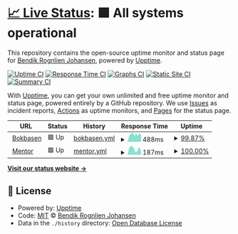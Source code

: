 # [📈 Live Status](https://rognlien.github.io/upptime): <!--live status--> **🟩 All systems operational**

This repository contains the open-source uptime monitor and status page for [Bendik Rognlien Johansen](https://rognlien.github.io/upptime), powered by [Upptime](https://github.com/upptime/upptime).

[![Uptime CI](https://github.com/rognlien/upptime/workflows/Uptime%20CI/badge.svg)](https://github.com/rognlien/upptime/actions?query=workflow%3A%22Uptime+CI%22)
[![Response Time CI](https://github.com/rognlien/upptime/workflows/Response%20Time%20CI/badge.svg)](https://github.com/rognlien/upptime/actions?query=workflow%3A%22Response+Time+CI%22)
[![Graphs CI](https://github.com/rognlien/upptime/workflows/Graphs%20CI/badge.svg)](https://github.com/rognlien/upptime/actions?query=workflow%3A%22Graphs+CI%22)
[![Static Site CI](https://github.com/rognlien/upptime/workflows/Static%20Site%20CI/badge.svg)](https://github.com/rognlien/upptime/actions?query=workflow%3A%22Static+Site+CI%22)
[![Summary CI](https://github.com/rognlien/upptime/workflows/Summary%20CI/badge.svg)](https://github.com/rognlien/upptime/actions?query=workflow%3A%22Summary+CI%22)

With [Upptime](https://upptime.js.org), you can get your own unlimited and free uptime monitor and status page, powered entirely by a GitHub repository. We use [Issues](https://github.com/rognlien/upptime/issues) as incident reports, [Actions](https://github.com/rognlien/upptime/actions) as uptime monitors, and [Pages](https://rognlien.github.io/upptime) for the status page.

<!--start: status pages-->
<!-- This summary is generated by Upptime (https://github.com/upptime/upptime) -->
<!-- Do not edit this manually, your changes will be overwritten -->
<!-- prettier-ignore -->
| URL | Status | History | Response Time | Uptime |
| --- | ------ | ------- | ------------- | ------ |
| <img alt="" src="https://icons.duckduckgo.com/ip3/www.bokbasen.no.ico" height="13"> [Bokbasen](https://www.bokbasen.no) | 🟩 Up | [bokbasen.yml](https://github.com/rognlien/upptime/commits/HEAD/history/bokbasen.yml) | <details><summary><img alt="Response time graph" src="./graphs/bokbasen/response-time-week.png" height="20"> 488ms</summary><br><a href="https://rognlien.github.io/upptime/history/bokbasen"><img alt="Response time 457" src="https://img.shields.io/endpoint?url=https%3A%2F%2Fraw.githubusercontent.com%2Frognlien%2Fupptime%2FHEAD%2Fapi%2Fbokbasen%2Fresponse-time.json"></a><br><a href="https://rognlien.github.io/upptime/history/bokbasen"><img alt="24-hour response time 470" src="https://img.shields.io/endpoint?url=https%3A%2F%2Fraw.githubusercontent.com%2Frognlien%2Fupptime%2FHEAD%2Fapi%2Fbokbasen%2Fresponse-time-day.json"></a><br><a href="https://rognlien.github.io/upptime/history/bokbasen"><img alt="7-day response time 488" src="https://img.shields.io/endpoint?url=https%3A%2F%2Fraw.githubusercontent.com%2Frognlien%2Fupptime%2FHEAD%2Fapi%2Fbokbasen%2Fresponse-time-week.json"></a><br><a href="https://rognlien.github.io/upptime/history/bokbasen"><img alt="30-day response time 607" src="https://img.shields.io/endpoint?url=https%3A%2F%2Fraw.githubusercontent.com%2Frognlien%2Fupptime%2FHEAD%2Fapi%2Fbokbasen%2Fresponse-time-month.json"></a><br><a href="https://rognlien.github.io/upptime/history/bokbasen"><img alt="1-year response time 457" src="https://img.shields.io/endpoint?url=https%3A%2F%2Fraw.githubusercontent.com%2Frognlien%2Fupptime%2FHEAD%2Fapi%2Fbokbasen%2Fresponse-time-year.json"></a></details> | <details><summary><a href="https://rognlien.github.io/upptime/history/bokbasen">99.87%</a></summary><a href="https://rognlien.github.io/upptime/history/bokbasen"><img alt="All-time uptime 99.99%" src="https://img.shields.io/endpoint?url=https%3A%2F%2Fraw.githubusercontent.com%2Frognlien%2Fupptime%2FHEAD%2Fapi%2Fbokbasen%2Fuptime.json"></a><br><a href="https://rognlien.github.io/upptime/history/bokbasen"><img alt="24-hour uptime 100.00%" src="https://img.shields.io/endpoint?url=https%3A%2F%2Fraw.githubusercontent.com%2Frognlien%2Fupptime%2FHEAD%2Fapi%2Fbokbasen%2Fuptime-day.json"></a><br><a href="https://rognlien.github.io/upptime/history/bokbasen"><img alt="7-day uptime 99.87%" src="https://img.shields.io/endpoint?url=https%3A%2F%2Fraw.githubusercontent.com%2Frognlien%2Fupptime%2FHEAD%2Fapi%2Fbokbasen%2Fuptime-week.json"></a><br><a href="https://rognlien.github.io/upptime/history/bokbasen"><img alt="30-day uptime 99.97%" src="https://img.shields.io/endpoint?url=https%3A%2F%2Fraw.githubusercontent.com%2Frognlien%2Fupptime%2FHEAD%2Fapi%2Fbokbasen%2Fuptime-month.json"></a><br><a href="https://rognlien.github.io/upptime/history/bokbasen"><img alt="1-year uptime 99.99%" src="https://img.shields.io/endpoint?url=https%3A%2F%2Fraw.githubusercontent.com%2Frognlien%2Fupptime%2FHEAD%2Fapi%2Fbokbasen%2Fuptime-year.json"></a></details>
| <img alt="" src="https://icons.duckduckgo.com/ip3/app.bokbasen.io.ico" height="13"> [Mentor](https://app.bokbasen.io) | 🟩 Up | [mentor.yml](https://github.com/rognlien/upptime/commits/HEAD/history/mentor.yml) | <details><summary><img alt="Response time graph" src="./graphs/mentor/response-time-week.png" height="20"> 187ms</summary><br><a href="https://rognlien.github.io/upptime/history/mentor"><img alt="Response time 190" src="https://img.shields.io/endpoint?url=https%3A%2F%2Fraw.githubusercontent.com%2Frognlien%2Fupptime%2FHEAD%2Fapi%2Fmentor%2Fresponse-time.json"></a><br><a href="https://rognlien.github.io/upptime/history/mentor"><img alt="24-hour response time 84" src="https://img.shields.io/endpoint?url=https%3A%2F%2Fraw.githubusercontent.com%2Frognlien%2Fupptime%2FHEAD%2Fapi%2Fmentor%2Fresponse-time-day.json"></a><br><a href="https://rognlien.github.io/upptime/history/mentor"><img alt="7-day response time 187" src="https://img.shields.io/endpoint?url=https%3A%2F%2Fraw.githubusercontent.com%2Frognlien%2Fupptime%2FHEAD%2Fapi%2Fmentor%2Fresponse-time-week.json"></a><br><a href="https://rognlien.github.io/upptime/history/mentor"><img alt="30-day response time 196" src="https://img.shields.io/endpoint?url=https%3A%2F%2Fraw.githubusercontent.com%2Frognlien%2Fupptime%2FHEAD%2Fapi%2Fmentor%2Fresponse-time-month.json"></a><br><a href="https://rognlien.github.io/upptime/history/mentor"><img alt="1-year response time 190" src="https://img.shields.io/endpoint?url=https%3A%2F%2Fraw.githubusercontent.com%2Frognlien%2Fupptime%2FHEAD%2Fapi%2Fmentor%2Fresponse-time-year.json"></a></details> | <details><summary><a href="https://rognlien.github.io/upptime/history/mentor">100.00%</a></summary><a href="https://rognlien.github.io/upptime/history/mentor"><img alt="All-time uptime 100.00%" src="https://img.shields.io/endpoint?url=https%3A%2F%2Fraw.githubusercontent.com%2Frognlien%2Fupptime%2FHEAD%2Fapi%2Fmentor%2Fuptime.json"></a><br><a href="https://rognlien.github.io/upptime/history/mentor"><img alt="24-hour uptime 100.00%" src="https://img.shields.io/endpoint?url=https%3A%2F%2Fraw.githubusercontent.com%2Frognlien%2Fupptime%2FHEAD%2Fapi%2Fmentor%2Fuptime-day.json"></a><br><a href="https://rognlien.github.io/upptime/history/mentor"><img alt="7-day uptime 100.00%" src="https://img.shields.io/endpoint?url=https%3A%2F%2Fraw.githubusercontent.com%2Frognlien%2Fupptime%2FHEAD%2Fapi%2Fmentor%2Fuptime-week.json"></a><br><a href="https://rognlien.github.io/upptime/history/mentor"><img alt="30-day uptime 100.00%" src="https://img.shields.io/endpoint?url=https%3A%2F%2Fraw.githubusercontent.com%2Frognlien%2Fupptime%2FHEAD%2Fapi%2Fmentor%2Fuptime-month.json"></a><br><a href="https://rognlien.github.io/upptime/history/mentor"><img alt="1-year uptime 100.00%" src="https://img.shields.io/endpoint?url=https%3A%2F%2Fraw.githubusercontent.com%2Frognlien%2Fupptime%2FHEAD%2Fapi%2Fmentor%2Fuptime-year.json"></a></details>

<!--end: status pages-->

[**Visit our status website →**](https://rognlien.github.io/upptime)

## 📄 License

- Powered by: [Upptime](https://github.com/upptime/upptime)
- Code: [MIT](./LICENSE) © [Bendik Rognlien Johansen](https://rognlien.github.io/upptime)
- Data in the `./history` directory: [Open Database License](https://opendatacommons.org/licenses/odbl/1-0/)
